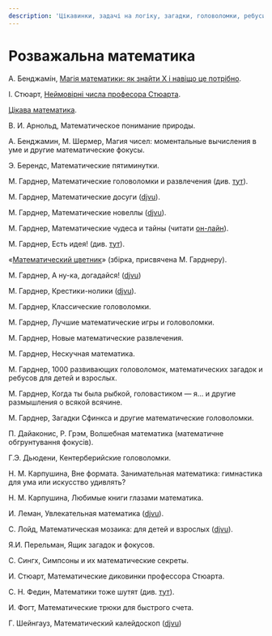 ```yaml
---
description: 'Цікавинки, задачі на логіку, загадки, головоломки, ребуси...'
---
```


# Розважальна математика

А. Бенджамін, [Магія математики: як знайти Х і навіщо це потрібно](https://kmbooks.com.ua/book?code=733716).

І. Стюарт, [Неймовірні числа професора Стюарта](https://nashformat.ua/products/nejmovirni-chysla-profesora-styuarta-909245).

[Цікава математика](https://shop.talantbooks.com.ua/katalog-knig/uchebnye-posobija/biblioteka-shkolnika/krylatye-slova-i-vyrazheniya-rus-1/).



В. И. Арнольд, Математическое понимание природы.

А. Бенджамин, М. Шермер, Магия чисел: моментальные вычисления в уме и другие математические фокусы.  
  
Э. Берендс, Математические пятиминутки. 

М. Гарднер, Математические головоломки и развлечения \(див. [тут](https://royallib.com/book/martin_gardner/matematicheskie_golovolomki_i_razvlecheniya.html)\).

М. Гарднер, Математические досуги \([djvu](https://sheba.spb.ru/za/mat-dosug-1972.djvu)\).

М. Гарднер, Математические новеллы \([djvu](https://sheba.spb.ru/za/mat-novel-1974.djvu)\).

М. Гарднер, Математические чудеса и тайны \(читати [он-лайн](https://www.mathedu.ru/text/gardner_matematicheskie_chudesa_i_tayny_1967/p0/)\).

М. Гарднер, Есть идея! \(див. [тут](https://royallib.com/book/martin_gardner/est_ideya.html)\).

«[Математический цветник](http://ilib.mccme.ru/djvu/cvetnik.htm)» \(збірка, присвячена М. Гарднеру\).

М. Гарднер, А ну-ка, догадайся! \([djvu](https://sheba.spb.ru/za/anu-ka-dog-1984.djvu)\)

М. Гарднер, Крестики-нолики \([djvu](https://sheba.spb.ru/za/gardner-krestiki-1988.djvu)\).

М. Гарднер, Классические головоломки.

М. Гарднер, Лучшие математические игры и головоломки.

М. Гарднер, Новые математические развлечения.

М. Гарднер, Нескучная математика.

М. Гарднер, 1000 развивающих головоломок, математических загадок и ребусов для детей и взрослых.

М. Гарднер, Когда ты была рыбкой, головастиком — я… и другие размышления о всякой всячине.

М. Гарднер, Загадки Сфинкса и другие математические головоломки.

П. Дайаконис, Р. Грэм, Волшебная математика \(математичне обгрунтування фокусів\).

Г.Э. Дьюдени, Кентерберийские головоломки.

Н. М. Карпушина, Вне формата. Занимательная математика: гимнастика для ума или искусство удивлять?

Н. М. Карпушина, Любимые книги глазами математика.

И. Леман, Увлекательная математика \([djvu](https://sheba.spb.ru/za/uvlekat-matemat-1985.djvu)\).

С.  Лойд, Математическая мозаика: для детей и взрослых \([djvu](https://sheba.spb.ru/za/mat-moz-1980.djvu)\).

Я.И. Перельман, Ящик загадок и фокусов. 

С. Сингх, Симпсоны и их математические секреты.

И. Стюарт, Математические диковинки профессора Стюарта.

С. Н. Федин, Математики тоже шутят \(див. [тут](https://royallib.com/book/fedin_sergey/matematiki_toge_shutyat.html)\).

И. Фогт, Математические трюки для быстрого счета.

Г. Шейнгауз, Математический калейдоскоп \([djvu](https://sheba.spb.ru/za/kvant08-matemat-1981.djvu)\)

